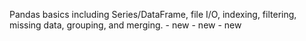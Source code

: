 Pandas basics including Series/DataFrame, file I/O, indexing, filtering, missing data, grouping, and merging. - new - new - new